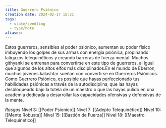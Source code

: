 ```yaml
---
title: Guerrero Psiónico
creation date: 2024-02-17 15:21
tags:
  - state/seedling
  - type/note
aliases:
---
```

Estos guerreros, sensibles al poder psiónico, aumentan su poder físico imbuyendo los golpes de sus armas con energía psiónica, propinando latigazos telequinéticos y creando barreras de fuerza
mental. Muchos githyanki se entrenan para convertirse en este tipo de guerreros, al igual que
algunos de los altos elfos más disciplinados.En el mundo de Eberron, muchos jóvenes kalashtar
sueñan con convertirse en Guerreros Psiónicos.
Como Guerrero Psiónico, es posible que hayas perfeccionado tus habilidades psiónicas a través de la autodisciplina, que las hayas desbloqueado bajo la tutela de un maestro o que las hayas pulido en una academia dedicada a desarrollar las capacidades ofensivas y defensivas de la mente.


*Rasgos*
Nivel 3: [[Poder Psionico]]
Nivel 7: [[Adepto Telequinético]]
Nivel 10: [[Mente Robusta]]
Nivel 15: [[Bastión de Fuerza]]
Nivel 18: [[Maestro Telequinético]]